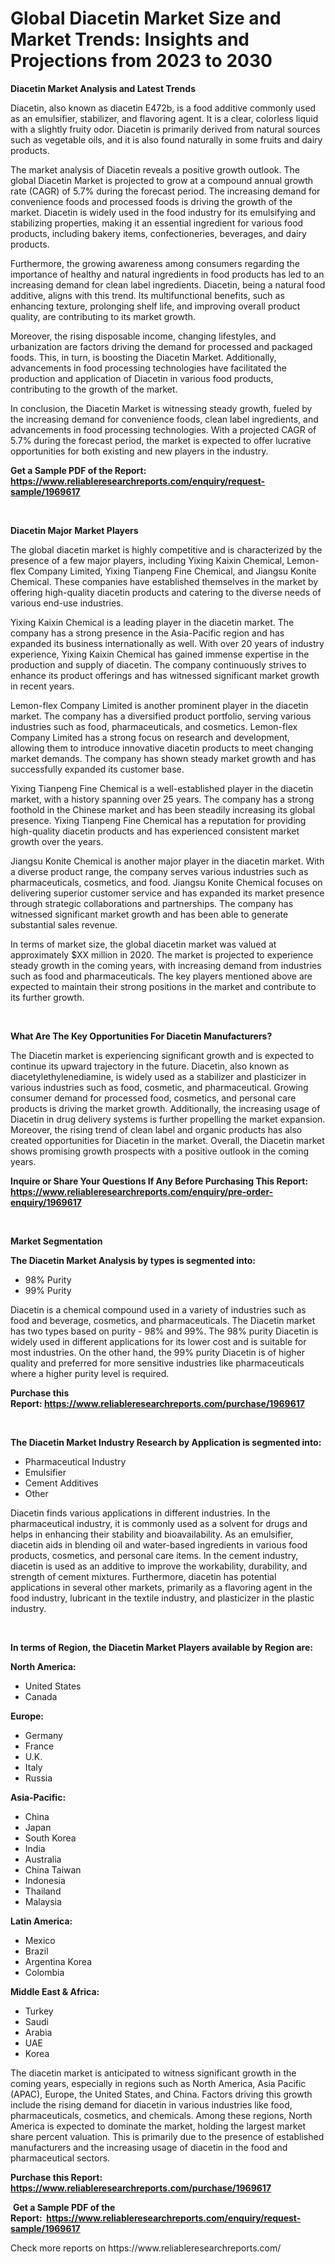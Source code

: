 <p><h1>Global Diacetin Market Size and Market Trends: Insights and Projections from 2023 to 2030</h1></p><p><strong>Diacetin Market Analysis and Latest Trends</strong></p>
<p><p>Diacetin, also known as diacetin E472b, is a food additive commonly used as an emulsifier, stabilizer, and flavoring agent. It is a clear, colorless liquid with a slightly fruity odor. Diacetin is primarily derived from natural sources such as vegetable oils, and it is also found naturally in some fruits and dairy products.</p><p>The market analysis of Diacetin reveals a positive growth outlook. The global Diacetin Market is projected to grow at a compound annual growth rate (CAGR) of 5.7% during the forecast period. The increasing demand for convenience foods and processed foods is driving the growth of the market. Diacetin is widely used in the food industry for its emulsifying and stabilizing properties, making it an essential ingredient for various food products, including bakery items, confectioneries, beverages, and dairy products.</p><p>Furthermore, the growing awareness among consumers regarding the importance of healthy and natural ingredients in food products has led to an increasing demand for clean label ingredients. Diacetin, being a natural food additive, aligns with this trend. Its multifunctional benefits, such as enhancing texture, prolonging shelf life, and improving overall product quality, are contributing to its market growth.</p><p>Moreover, the rising disposable income, changing lifestyles, and urbanization are factors driving the demand for processed and packaged foods. This, in turn, is boosting the Diacetin Market. Additionally, advancements in food processing technologies have facilitated the production and application of Diacetin in various food products, contributing to the growth of the market.</p><p>In conclusion, the Diacetin Market is witnessing steady growth, fueled by the increasing demand for convenience foods, clean label ingredients, and advancements in food processing technologies. With a projected CAGR of 5.7% during the forecast period, the market is expected to offer lucrative opportunities for both existing and new players in the industry.</p></p>
<p><strong>Get a Sample PDF of the Report:&nbsp; <a href="https://www.reliableresearchreports.com/enquiry/request-sample/1969617">https://www.reliableresearchreports.com/enquiry/request-sample/1969617</a></strong></p>
<p>&nbsp;</p>
<p><strong>Diacetin Major Market Players</strong></p>
<p><p>The global diacetin market is highly competitive and is characterized by the presence of a few major players, including Yixing Kaixin Chemical, Lemon-flex Company Limited, Yixing Tianpeng Fine Chemical, and Jiangsu Konite Chemical. These companies have established themselves in the market by offering high-quality diacetin products and catering to the diverse needs of various end-use industries.</p><p>Yixing Kaixin Chemical is a leading player in the diacetin market. The company has a strong presence in the Asia-Pacific region and has expanded its business internationally as well. With over 20 years of industry experience, Yixing Kaixin Chemical has gained immense expertise in the production and supply of diacetin. The company continuously strives to enhance its product offerings and has witnessed significant market growth in recent years.</p><p>Lemon-flex Company Limited is another prominent player in the diacetin market. The company has a diversified product portfolio, serving various industries such as food, pharmaceuticals, and cosmetics. Lemon-flex Company Limited has a strong focus on research and development, allowing them to introduce innovative diacetin products to meet changing market demands. The company has shown steady market growth and has successfully expanded its customer base.</p><p>Yixing Tianpeng Fine Chemical is a well-established player in the diacetin market, with a history spanning over 25 years. The company has a strong foothold in the Chinese market and has been steadily increasing its global presence. Yixing Tianpeng Fine Chemical has a reputation for providing high-quality diacetin products and has experienced consistent market growth over the years.</p><p>Jiangsu Konite Chemical is another major player in the diacetin market. With a diverse product range, the company serves various industries such as pharmaceuticals, cosmetics, and food. Jiangsu Konite Chemical focuses on delivering superior customer service and has expanded its market presence through strategic collaborations and partnerships. The company has witnessed significant market growth and has been able to generate substantial sales revenue.</p><p>In terms of market size, the global diacetin market was valued at approximately $XX million in 2020. The market is projected to experience steady growth in the coming years, with increasing demand from industries such as food and pharmaceuticals. The key players mentioned above are expected to maintain their strong positions in the market and contribute to its further growth.</p></p>
<p>&nbsp;</p>
<p><strong>What Are The Key Opportunities For Diacetin Manufacturers?</strong></p>
<p><p>The Diacetin market is experiencing significant growth and is expected to continue its upward trajectory in the future. Diacetin, also known as diacetylethylenediamine, is widely used as a stabilizer and plasticizer in various industries such as food, cosmetic, and pharmaceutical. Growing consumer demand for processed food, cosmetics, and personal care products is driving the market growth. Additionally, the increasing usage of Diacetin in drug delivery systems is further propelling the market expansion. Moreover, the rising trend of clean label and organic products has also created opportunities for Diacetin in the market. Overall, the Diacetin market shows promising growth prospects with a positive outlook in the coming years.</p></p>
<p><strong>Inquire or Share Your Questions If Any Before Purchasing This Report: <a href="https://www.reliableresearchreports.com/enquiry/pre-order-enquiry/1969617">https://www.reliableresearchreports.com/enquiry/pre-order-enquiry/1969617</a></strong></p>
<p>&nbsp;</p>
<p><strong>Market Segmentation</strong></p>
<p><strong>The Diacetin Market Analysis by types is segmented into:</strong></p>
<p><ul><li>98% Purity</li><li>99% Purity</li></ul></p>
<p><p>Diacetin is a chemical compound used in a variety of industries such as food and beverage, cosmetics, and pharmaceuticals. The Diacetin market has two types based on purity - 98% and 99%. The 98% purity Diacetin is widely used in different applications for its lower cost and is suitable for most industries. On the other hand, the 99% purity Diacetin is of higher quality and preferred for more sensitive industries like pharmaceuticals where a higher purity level is required.</p></p>
<p><strong>Purchase this Report:&nbsp;<a href="https://www.reliableresearchreports.com/purchase/1969617">https://www.reliableresearchreports.com/purchase/1969617</a></strong></p>
<p>&nbsp;</p>
<p><strong>The Diacetin Market Industry Research by Application is segmented into:</strong></p>
<p><ul><li>Pharmaceutical Industry</li><li>Emulsifier</li><li>Cement Additives</li><li>Other</li></ul></p>
<p><p>Diacetin finds various applications in different industries. In the pharmaceutical industry, it is commonly used as a solvent for drugs and helps in enhancing their stability and bioavailability. As an emulsifier, diacetin aids in blending oil and water-based ingredients in various food products, cosmetics, and personal care items. In the cement industry, diacetin is used as an additive to improve the workability, durability, and strength of cement mixtures. Furthermore, diacetin has potential applications in several other markets, primarily as a flavoring agent in the food industry, lubricant in the textile industry, and plasticizer in the plastic industry.</p></p>
<p>&nbsp;</p>
<p><strong>In terms of Region, the Diacetin Market Players available by Region are:</strong></p>
<p>
    <p> <strong> North America: </strong>
        <ul>
            <li>United States</li>
            <li>Canada</li>
        </ul>
        </p> 
    <p> <strong> Europe: </strong>
        <ul>
            <li>Germany</li>
            <li>France</li>
            <li>U.K.</li>
            <li>Italy</li>
            <li>Russia</li>
        </ul>
        </p> 
    <p> <strong> Asia-Pacific: </strong>
        <ul>
            <li>China</li>
            <li>Japan</li>
            <li>South Korea</li>
            <li>India</li>
            <li>Australia</li>
            <li>China Taiwan</li>
            <li>Indonesia</li>
            <li>Thailand</li>
            <li>Malaysia</li>
        </ul>
        </p> 
    <p> <strong> Latin America: </strong>
        <ul>
            <li>Mexico</li>
            <li>Brazil</li>
            <li>Argentina Korea</li>
            <li>Colombia</li>
        </ul>
        </p> 
    <p> <strong> Middle East & Africa: </strong>
        <ul>
            <li>Turkey</li>
            <li>Saudi</li>
            <li>Arabia</li>
            <li>UAE</li>
            <li>Korea</li>
        </ul>
    </p>
    </p>
<p><p>The diacetin market is anticipated to witness significant growth in the coming years, especially in regions such as North America, Asia Pacific (APAC), Europe, the United States, and China. Factors driving this growth include the rising demand for diacetin in various industries like food, pharmaceuticals, cosmetics, and chemicals. Among these regions, North America is expected to dominate the market, holding the largest market share percent valuation. This is primarily due to the presence of established manufacturers and the increasing usage of diacetin in the food and pharmaceutical sectors.</p></p>
<p><strong>Purchase this Report: <a href="https://www.reliableresearchreports.com/purchase/1969617">https://www.reliableresearchreports.com/purchase/1969617</a></strong></p>
<p>&nbsp;<strong>Get a Sample PDF of the Report:&nbsp;&nbsp;<a href="https://www.reliableresearchreports.com/enquiry/request-sample/1969617">https://www.reliableresearchreports.com/enquiry/request-sample/1969617</a></strong></p>
<p><strong></strong></p>
<p>Check more reports on https://www.reliableresearchreports.com/</p>